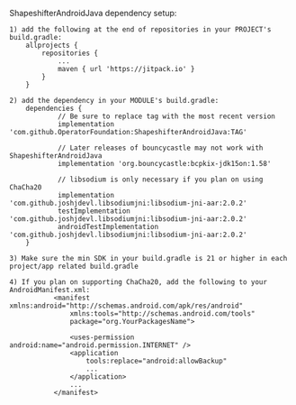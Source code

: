 ShapeshifterAndroidJava dependency setup:

    1) add the following at the end of repositories in your PROJECT's build.gradle:
	    allprojects {
	    	repositories {
	    		...
	    		maven { url 'https://jitpack.io' }
	    	}
	    }

	2) add the dependency in your MODULE's build.gradle:
		dependencies {
		        // Be sure to replace tag with the most recent version
    	        implementation 'com.github.OperatorFoundation:ShapeshifterAndroidJava:TAG'

    	        // Later releases of bouncycastle may not work with ShapeshifterAndroidJava
    	        implementation 'org.bouncycastle:bcpkix-jdk15on:1.58'

    	        // libsodium is only necessary if you plan on using ChaCha20
    	        implementation 'com.github.joshjdevl.libsodiumjni:libsodium-jni-aar:2.0.2'
    	        testImplementation 'com.github.joshjdevl.libsodiumjni:libsodium-jni-aar:2.0.2'
                androidTestImplementation 'com.github.joshjdevl.libsodiumjni:libsodium-jni-aar:2.0.2'
    	}

    3) Make sure the min SDK in your build.gradle is 21 or higher in each project/app related build.gradle

    4) If you plan on supporting ChaCha20, add the following to your AndroidManifest.xml:
               <manifest xmlns:android="http://schemas.android.com/apk/res/android"
                   xmlns:tools="http://schemas.android.com/tools"
                   package="org.YourPackagesName">

                   <uses-permission android:name="android.permission.INTERNET" />
                   <application
                       tools:replace="android:allowBackup"
                       ...
                   </application>
                   ...
               </manifest>